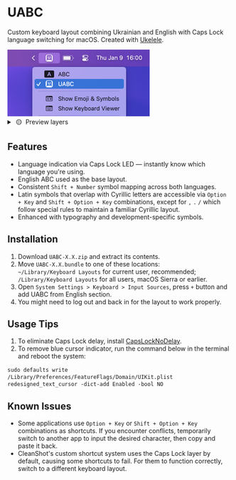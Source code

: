 # UABC
Custom keyboard layout combining Ukrainian and English with Caps Lock language switching for macOS. Created with [Ukelele](https://software.sil.org/ukelele).

<img src="assets/00.png" width=320>

<details>
<summary>&nbsp;🟡&nbsp; Preview layers</summary>
<img src="assets/01.png">
<img src="assets/02.png">
<img src="assets/03.png">
<img src="assets/04.png">
<img src="assets/05.png">
<img src="assets/06.png">
</details>

## Features
* Language indication via Caps Lock LED — instantly know which language you're using.
* English ABC used as the base layout.
* Consistent `Shift + Number` symbol mapping across both languages.
* Latin symbols that overlap with Cyrillic letters are accessible via `Option + Key` and `Shift + Option + Key` combinations, except for `,` `.` `/` which follow special rules to maintain a familiar Cyrillic layout.
* Enhanced with typography and development-specific symbols.

## Installation
1. Download `UABC-X.X.zip` and extract its contents.
2. Move `UABC-X.X.bundle` to one of these locations:
<br />    `~/Library/Keyboard Layouts` for current user, recommended;
<br />    `/Library/Keyboard Layouts` for all users, macOS Sierra or earlier.
3. Open `System Settings > Keyboard > Input Sources`, press `+` button and add UABC from English section.
4. You might need to log out and back in for the layout to work properly.

## Usage Tips
1. To eliminate Caps Lock delay, install [CapsLockNoDelay](https://github.com/gkpln3/CapsLockNoDelay).
2. To remove blue cursor indicator, run the command below in the terminal and reboot the system:
```
sudo defaults write /Library/Preferences/FeatureFlags/Domain/UIKit.plist redesigned_text_cursor -dict-add Enabled -bool NO
```

## Known Issues
* Some applications use `Option + Key` or `Shift + Option + Key` combinations as shortcuts. If you encounter conflicts, temporarily switch to another app to input the desired character, then copy and paste it back.
* CleanShot's custom shortcut system uses the Caps Lock layer by default, causing some shortcuts to fail. For them to function correctly, switch to a different keyboard layout.

